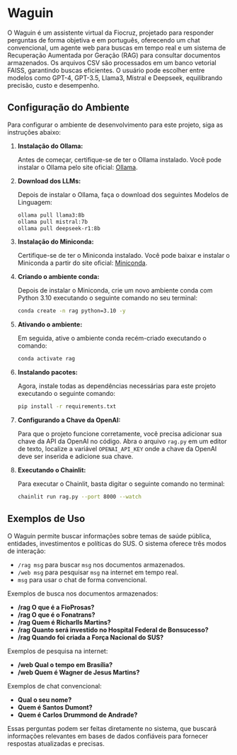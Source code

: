# Waguin

O Waguin é um assistente virtual da Fiocruz, projetado para responder perguntas de forma objetiva e em português, oferecendo um chat convencional, um agente web para buscas em tempo real e um sistema de Recuperação Aumentada por Geração (RAG) para consultar documentos armazenados. Os arquivos CSV são processados em um banco vetorial FAISS, garantindo buscas eficientes. O usuário pode escolher entre modelos como GPT-4, GPT-3.5, Llama3, Mistral e Deepseek, equilibrando precisão, custo e desempenho.

## Configuração do Ambiente

Para configurar o ambiente de desenvolvimento para este projeto, siga as instruções abaixo:

1. **Instalação do Ollama:**

   Antes de começar, certifique-se de ter o Ollama instalado. Você pode instalar o Ollama pelo site oficial: [Ollama](https://ollama.com/).

2. **Download dos LLMs:**

   Depois de instalar o Ollama, faça o download dos seguintes Modelos de Linguagem:
   ```bash
   ollama pull llama3:8b
   ollama pull mistral:7b
   ollama pull deepseek-r1:8b
   ```

3. **Instalação do Miniconda:**

   Certifique-se de ter o Miniconda instalado. Você pode baixar e instalar o Miniconda a partir do site oficial: [Miniconda](https://docs.conda.io/en/latest/miniconda.html).

4. **Criando o ambiente conda:**

   Depois de instalar o Miniconda, crie um novo ambiente conda com Python 3.10 executando o seguinte comando no seu terminal:

   ```bash
   conda create -n rag python=3.10 -y
   ```

5. **Ativando o ambiente:**

   Em seguida, ative o ambiente conda recém-criado executando o comando:
   
   ```bash
   conda activate rag
   ```

6. **Instalando pacotes:**

   Agora, instale todas as dependências necessárias para este projeto executando o seguinte comando:

   ```bash
   pip install -r requirements.txt
   ```

7. **Configurando a Chave da OpenAI:**

   Para que o projeto funcione corretamente, você precisa adicionar sua chave da API da OpenAI no código. Abra o arquivo ``rag.py`` em um editor de texto, localize a variável ``OPENAI_API_KEY`` onde a chave da OpenAI deve ser inserida e adicione sua chave.

8. **Executando o Chainlit:**

   Para executar o Chainlit, basta digitar o seguinte comando no terminal:

   ```bash
   chainlit run rag.py --port 8000 --watch
   ```

## Exemplos de Uso

O Waguin permite buscar informações sobre temas de saúde pública, entidades, investimentos e políticas do SUS. O sistema oferece três modos de interação:

- ``/rag msg`` para buscar ``msg`` nos documentos armazenados.
- ``/web msg`` para pesquisar ``msg`` na internet em tempo real.
- ``msg`` para usar o chat de forma convencional.

Exemplos de busca nos documentos armazenados:

- **/rag O que é a FioProsas?**
- **/rag O que é o Fonatrans?**
- **/rag Quem é Richarlls Martins?**
- **/rag Quanto será investido no Hospital Federal de Bonsucesso?**
- **/rag Quando foi criada a Força Nacional do SUS?**

Exemplos de pesquisa na internet:

- **/web Qual o tempo em Brasília?**
- **/web Quem é Wagner de Jesus Martins?**

Exemplos de chat convencional:

- **Qual o seu nome?**
- **Quem é Santos Dumont?**
- **Quem é Carlos Drummond de Andrade?**

Essas perguntas podem ser feitas diretamente no sistema, que buscará informações relevantes em bases de dados confiáveis para fornecer respostas atualizadas e precisas.


